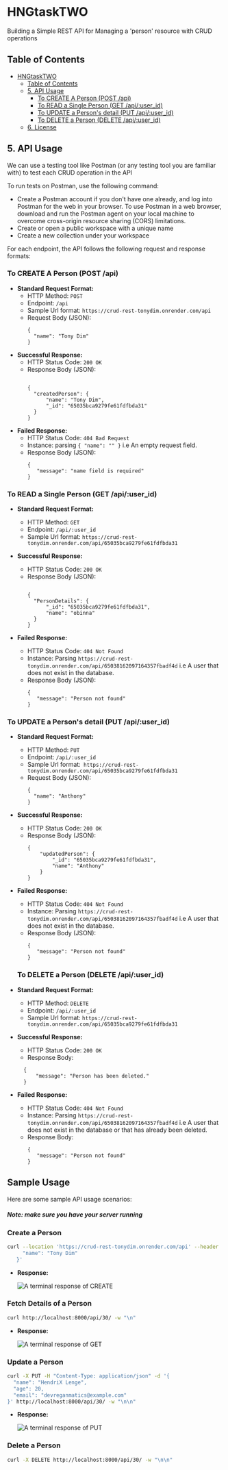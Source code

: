 # HNGtaskTWO
Building a Simple REST API for Managing a 'person' resource with CRUD operations

## Table of Contents
- [HNGtaskTWO](#hngtasktwo)
  - [Table of Contents](#table-of-contents)
  - [5. API Usage](#5-api-usage)
    - [To CREATE A Person (POST /api)](#to-create-a-person-post-api)
    - [To READ a Single Person (GET /api/:user_id)](#to-read-a-single-person-get-apiuser_id)
    - [To UPDATE a Person's detail (PUT /api/:user_id)](#to-update-a-persons-detail-put-apiuser_id)
    - [To DELETE a Person (DELETE /api/:user_id)](#to-delete-a-person-delete-apiuser_id)
  - [6. License](#6-license)

## 5. API Usage
We can use a testing tool like Postman (or any testing tool you are familiar with) to test each CRUD operation in the API

To run tests on Postman, use the following command:

- Create a Postman account if you don't have one already, and log into Postman for the web in your browser. To use Postman in a web browser, download and run the Postman agent on your local machine to overcome cross-origin resource sharing (CORS) limitations.
- Create or open a public workspace with a unique name
- Create a new collection under your workspace

For each endpoint, the API follows the following request and response formats:

### To CREATE A Person (POST /api)

- **Standard Request Format:**
  - HTTP Method: ``` POST ```
  - Endpoint: ``` /api ```
  - Sample Url format: ``` https://crud-rest-tonydim.onrender.com/api ```
  - Request Body (JSON):
    ```
    {
      "name": "Tony Dim"
    }
    ```
- **Successful Response:**
  - HTTP Status Code: ``` 200 OK ```
  - Response Body (JSON):
    ```
  
    {
      "createdPerson": {
          "name": "Tony Dim",
          "_id": "65035bca9279fe61fdfbda31"
      }
    }
    ```
- **Failed Response:**
  - HTTP Status Code: ``` 404 Bad Request ```
  - Instance: parsing ``` { "name": "" } ``` i.e An empty request field.
  - Response Body (JSON):
    ```
    {
       "message": "name field is required"
    }
    ```

### To READ a Single Person (GET /api/:user_id)

- **Standard Request Format:**

  - HTTP Method: ``` GET ```
  - Endpoint: ``` /api/:user_id ```
  - Sample Url format: ``` https://crud-rest-tonydim.onrender.com/api/65035bca9279fe61fdfbda31 ```

- **Successful Response:**
  - HTTP Status Code: ``` 200 OK ```
  - Response Body (JSON):
    ```
    
    {
      "PersonDetails": {
          "_id": "65035bca9279fe61fdfbda31",
          "name": "obinna"
      }
    }
    ```
- **Failed Response:**
  - HTTP Status Code: ``` 404 Not Found ```
  - Instance: Parsing ``` https://crud-rest-tonydim.onrender.com/api/65038162097164357fbadf4d ``` i.e A user that does not exist in the database.
  - Response Body (JSON):
    ```
    {
       "message": "Person not found"
    }
    ```

### To UPDATE a Person's detail (PUT /api/:user_id)

- **Standard Request Format:**

  - HTTP Method: ``` PUT ```
  - Endpoint: ``` /api/:user_id ```
  - Sample Url format:```  https://crud-rest-tonydim.onrender.com/api/65035bca9279fe61fdfbda31 ```
  - Request Body (JSON):
    ```
    {
      "name": "Anthony"
    }
    ```

- **Successful Response:**
  - HTTP Status Code: ``` 200 OK ```
  - Response Body (JSON):
    ```
    {
        "updatedPerson": {
            "_id": "65035bca9279fe61fdfbda31",
            "name": "Anthony"
        }
    }
    ```
- **Failed Response:**
  - HTTP Status Code: ``` 404 Not Found ```
  - Instance: Parsing ``` https://crud-rest-tonydim.onrender.com/api/65038162097164357fbadf4d ``` i.e A user that does not exist in the database.
  - Response Body (JSON):
    ```
    {
       "message": "Person not found"
    }
    ```
  ### To DELETE a Person (DELETE /api/:user_id)

- **Standard Request Format:**

  - HTTP Method: ``` DELETE ```
  - Endpoint: ``` /api/:user_id ```
  - Sample Url format: ``` https://crud-rest-tonydim.onrender.com/api/65035bca9279fe61fdfbda31 ```

- **Successful Response:**
  - HTTP Status Code: ``` 200 OK ```
  - Response Body:
  ```
    {
        "message": "Person has been deleted."
    }

  ```
- **Failed Response:**
  - HTTP Status Code: ``` 404 Not Found ```
  - Instance: Parsing ``` https://crud-rest-tonydim.onrender.com/api/65038162097164357fbadf4d ``` i.e A user that does not exist in the database or that has already been deleted.
  - Response Body:
    ```
    {
       "message": "Person not found"
    }
    ```

## Sample Usage

Here are some sample API usage scenarios:
##### *Note: make sure you have your server running*

### Create a Person

   ```bash
   curl --location 'https://crud-rest-tonydim.onrender.com/api' --header 'Content-Type: application/json' --data '{
        "name": "Tony Dim"
      }'
   ```

- **Response:**

  ![A terminal response of CREATE](IMGs/CREATE_PERSON.png)

### Fetch Details of a Person

   ```bash
   curl http://localhost:8000/api/30/ -w "\n"
   ```

- **Response:**

  ![A terminal response of GET](IMGs/FETCH_PERSON.png)

### Update a Person

   ```bash
   curl -X PUT -H "Content-Type: application/json" -d '{
     "name": "HendriX Lenge",
     "age": 20,
     "email": "devreganmatics@example.com"
   }' http://localhost:8000/api/30/ -w "\n\n"
   ```

- **Response:**

  ![A terminal response of PUT](IMGs/UPDATE_PERSON.png)

### Delete a Person

   ```bash
   curl -X DELETE http://localhost:8000/api/30/ -w "\n\n"
   ```
